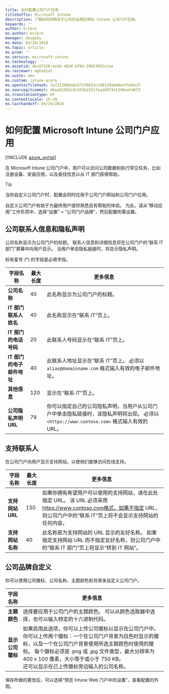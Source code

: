 ```yaml
---
title: 如何配置公司门户应用
titleSuffix: Microsoft Intune
description: 了解如何将特定于公司的品牌应用到 Intune 公司门户应用。
keywords: ''
author: Erikre
ms.author: erikre
manager: dougeby
ms.date: 03/28/2018
ms.topic: article
ms.prod: ''
ms.service: microsoft-intune
ms.technology: ''
ms.assetid: dec6f258-ee1b-4824-bf66-29053051a1ae
ms.reviewer: mghadial
ms.suite: ems
ms.custom: intune-azure
ms.openlocfilehash: 5a7213608a8147178633ccd8129ab40eef5d4a15
ms.sourcegitcommit: dbea918d2c0c335b2251fea18d7341340eafd673
ms.translationtype: HT
ms.contentlocale: zh-CN
ms.lasthandoff: 04/26/2018
---
```

# <a name="how-to-configure-the-microsoft-intune-company-portal-app"></a>如何配置 Microsoft Intune 公司门户应用

[!INCLUDE [azure_portal](./includes/azure_portal.md)]

在 Microsoft Intune 公司门户中，用户可以访问公司数据和执行常见任务，比如注册设备、安装应用，以及查找信息以从 IT 部门获得帮助。        

> [!Tip]        
> 当你自定义公司门户时，配置会同时应用于公司门户网站和公司门户应用。       

自定义公司门户有助于为最终用户提供熟悉且有帮助的体验。 为此，请从“移动应用”工作负荷中，选择“设置” > “公司门户品牌”，然后配置所需设置。      

## <a name="company-contact-information-and-privacy-statement"></a>公司联系人信息和隐私声明        
公司名称显示为公司门户的标题。 联系人信息和详细信息将在公司门户的“联系 IT 部门”屏幕中向用户显示。 当用户单击隐私链接时，将显示隐私声明。

标有星号 (*) 的字段是必填字段。       


| 字段名称 | 最大长度 | 更多信息 |
|---|---|---|
|**公司名称**| 40 | 此名称显示为公司门户的标题。 |
|**IT 部门联系人姓名** | 40 | 此名称显示在“联系 IT”页上。 |
|**IT 部门的电话号码** | 20 | 此联系人号码显示在“联系 IT”页上。 |
|**IT 部门的电子邮件地址**| 40 | 此联系人地址显示在“联系 IT”页上。 必须以 `alias@domainname.com` 格式输入有效的电子邮件地址。 |
| **其他信息**|    120     | 显示在“联系 IT”页上。 |
| **公司隐私声明 URL** |     79     | 你可以指定自己的公司隐私声明，当用户从公司门户中单击隐私链接时，该隐私声明将出现。 必须以 `<https://www.contoso.com>` 格式输入有效的 URL。 |

## <a name="support-contacts"></a>支持联系人     
在公司门户向用户显示支持网站，以使他们能够访问在线支持。        

|字段名称|最大长度|更多信息|
|---|---|---|
|**支持网站 URL**|150|如果你拥有希望用户可以使用的支持网站，请在此处指定 URL。 该 URL 必须采用 https://www.contoso.com格式。如果不指定 URL，则公司门户中的“联系 IT”页上将不会显示支持网站的任何内容。|
|**支持网站名称**|40|此名称是为支持网站的 URL 显示的友好名称。 如果指定支持网站 URL 而不指定友好名称，则公司门户中的“联系 IT 部门”页上将显示“转到 IT 网站”。

## <a name="company-branding-customization"></a>公司品牌自定义       
你可以使用公司徽标、公司名称、主题颜色和背景来自定义公司门户。     

|字段名称|更多信息|
|---|---|
|**主题颜色**|选择要应用于公司门户的主题颜色。 可以从颜色选取器中选择，也可以输入特定的十六进制代码。|
|**显示公司徽标**|如果启用此选项，你可以上传公司徽标以显示在公司门户中。 你可以上传两个徽标：一个在公司门户背景为白色时显示的徽标，以及一个在公司门户背景使用所选主题颜色时使用的徽标。 每个徽标必须是 .png 或 .jpg 文件类型，最大分辨率为 400 x 100 像素，大小等于或小于 750 KB。<br>还可以显示在已上传徽标旁边输入的公司名称。|

保存所做的更改后，可以选择“预览 Intune Web 门户中的设置”，查看配置的外观。

